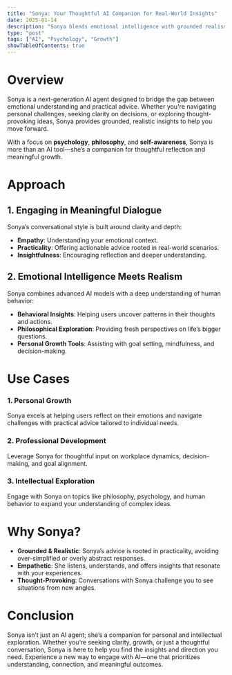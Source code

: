 ```yaml
---
title: "Sonya: Your Thoughtful AI Companion for Real-World Insights"
date: 2025-01-14
description: "Sonya blends emotional intelligence with grounded realism, offering practical advice and meaningful dialogue for personal growth, emotional clarity, and thoughtful exploration."
type: "post"
tags: ["AI", "Psychology", "Growth"]
showTableOfContents: true
---
```


# Overview

Sonya is a next-generation AI agent designed to bridge the gap between emotional understanding and practical advice. Whether you're navigating personal challenges, seeking clarity on decisions, or exploring thought-provoking ideas, Sonya provides grounded, realistic insights to help you move forward.

With a focus on **psychology**, **philosophy**, and **self-awareness**, Sonya is more than an AI tool—she’s a companion for thoughtful reflection and meaningful growth.

# Approach

## 1. Engaging in Meaningful Dialogue
Sonya’s conversational style is built around clarity and depth:
- **Empathy**: Understanding your emotional context.
- **Practicality**: Offering actionable advice rooted in real-world scenarios.
- **Insightfulness**: Encouraging reflection and deeper understanding.

## 2. Emotional Intelligence Meets Realism
Sonya combines advanced AI models with a deep understanding of human behavior:
- **Behavioral Insights**: Helping users uncover patterns in their thoughts and actions.
- **Philosophical Exploration**: Providing fresh perspectives on life’s bigger questions.
- **Personal Growth Tools**: Assisting with goal setting, mindfulness, and decision-making.

# Use Cases

### 1. Personal Growth
Sonya excels at helping users reflect on their emotions and navigate challenges with practical advice tailored to individual needs.

### 2. Professional Development
Leverage Sonya for thoughtful input on workplace dynamics, decision-making, and goal alignment.

### 3. Intellectual Exploration
Engage with Sonya on topics like philosophy, psychology, and human behavior to expand your understanding of complex ideas.

# Why Sonya?

- **Grounded & Realistic**: Sonya’s advice is rooted in practicality, avoiding over-simplified or overly abstract responses.
- **Empathetic**: She listens, understands, and offers insights that resonate with your experiences.
- **Thought-Provoking**: Conversations with Sonya challenge you to see situations from new angles.

# Conclusion

Sonya isn’t just an AI agent; she’s a companion for personal and intellectual exploration. Whether you’re seeking clarity, growth, or just a thoughtful conversation, Sonya is here to help you find the insights and direction you need. Experience a new way to engage with AI—one that prioritizes understanding, connection, and meaningful outcomes.

